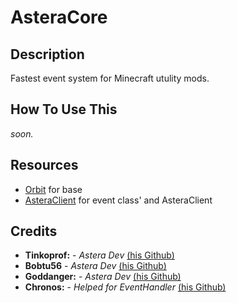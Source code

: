 # AsteraCore
## Description
Fastest event system for Minecraft utulity mods. 
## How To Use This
*soon.*
## Resources
- [Orbit](https://github.com/MeteorDevelopment/orbit) for base
- [AsteraClient](https://discord.gg/yMxcUfddsK) for event class' and AsteraClient
## Credits
- **Tinkoprof:** - *Astera Dev* [(his Github)](https://github.com/Tinkoprof)
- **Bobtu56** - *Astera Dev* [(his Github)](https://github.com/fakebobtu)
- **Goddanger:** - *Astera Dev* [(his Github)](https://github.com/veroneco) 
- **Chronos:** - *Helped for EventHandler* [(his Github)](https://github.com/ChronosMain)
